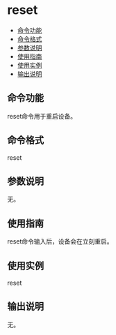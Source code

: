 # reset<a name="ZH-CN_TOPIC_0000001053359638"></a>

-   [命令功能](#section366714216619)
-   [命令格式](#section8833164614615)
-   [参数说明](#section12809111019453)
-   [使用指南](#section15935131220717)
-   [使用实例](#section79281818476)
-   [输出说明](#section12742311179)

## 命令功能<a name="section366714216619"></a>

reset命令用于重启设备。

## 命令格式<a name="section8833164614615"></a>

reset

## 参数说明<a name="section12809111019453"></a>

无。

## 使用指南<a name="section15935131220717"></a>

reset命令输入后，设备会在立刻重启。

## 使用实例<a name="section79281818476"></a>

reset

## 输出说明<a name="section12742311179"></a>

无。


